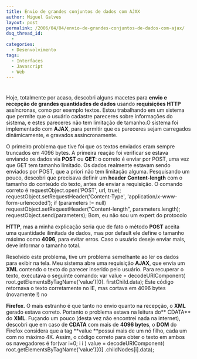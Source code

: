 ```yaml
---
title: Envio de grandes conjuntos de dados com AJAX
author: Miguel Galves
layout: post
permalink: /2006/04/04/envio-de-grandes-conjuntos-de-dados-com-ajax/
dsq_thread_id:
  - 
categories:
  - Desenvolvimento
tags:
  - Interfaces
  - Javascript
  - Web
---
```

# 

Hoje, totalmente por acaso, descobri alguns macetes para **envio e recepção de grandes quantidades de dados** usando **requisições HTTP** assíncronas, como por exemplo textos. Estou trabalhando em um sistema que permite que o usuário cadastre pareceres sobre informações do sistema, e estes pareceres não tem limitação de tamanho.O sistema foi implementado com **AJAX**, para permitir que os pareceres sejam carregados dinâmicamente, e gravados assincronamente.

O primeiro problema que tive foi que os textos enviados eram sempre truncados em 4096 bytes. A primeira reação foi verificar se estava enviando os dados via **POST** ou **GET**: o correto é enviar por POST, uma vez que GET tem tamanho limitado. Os dados realmente estavam sendo enviados por POST, que a priori não tem limitação alguma. Pesquisando um pouco, descobri que precisava definir um **header** **Content-length** com o tamanho do conteúdo do texto, antes de enviar a requisição. O comando correto é 
    requestObject.open('POST', url, true);
    requestObject.setRequestHeader('Content-Type',
                                 'application/x-www-form-urlencoded');
    if (parameters != null)
        requestObject.setRequestHeader("Content-length",
                                       parameters.length);
    requestObject.send(parameters); Bom, eu não sou um expert do protocolo 

**HTTP**, mas a minha explicação seria que de fato o método **POST** aceita uma quantidade ilimitada de dados, mas por default ele define o tamanho máximo como **4096**, para evitar erros. Caso o usuário deseje enviar mais, deve informar o tamanho total.

Resolvido este problema, tive um problema semelhante ao ler os dados para exibir na tela. Meu sistema abre uma requisição **AJAX**, que envia um **XML** contendo o texto do parecer inserido pelo usuário. Para recuperar o texto, executava o seguinte comando: 
    var value = decodeURIComponent(
                     root.getElementsByTagName('value')[0].
                                           firstChild.data); Este código retornava o texto corretamente no IE, mas cortava em 4096 bytes (novamente !) no 

**Firefox**. O mais estranho é que tanto no envio quanto na recepção, o **XML** gerado estava correto. Portanto o problema estava na leitura do** CDATA** do **XML**. Fuçando um pouco (desta vez não encontrei nada na internet), descobri que em caso de **CDATA** com mais de **4096 bytes**, o **DOM** do Firefox considera que a tag **value **possui mais de um nó filho, cada um com no máximo 4K. Assim, o código correto para obter o texto em ambos os navegadores é 
    for(var i=0; i i  )
         value  = decodeURIComponent(
                         root.getElementsByTagName('value')[0]
                               .childNodes[i].data);